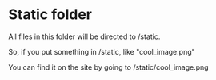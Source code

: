 # Static folder

All files in this folder will be directed to /static.

So, if you put something in /static, like "cool_image.png"

You can find it on the site by going to /static/cool_image.png

